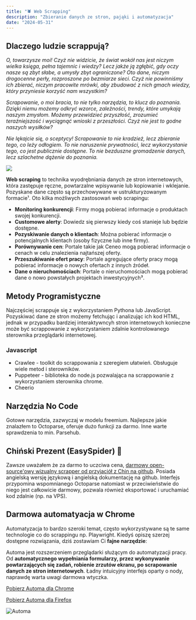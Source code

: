 ```yaml
---
title: "🕷️ Web Scrapping"
description: "Zbieranie danych ze stron, pająki i automatyzacja"
date: "2024-05-31"
---
```

## Dlaczego ludzie scrappują?

*O, towarzysze moi! Czyż nie widzicie, że świat wokół nas jest niczym wielka księga, pełna tajemnic i wiedzy? Lecz jakże ją zgłębić, gdy oczy nasze są zbyt słabe, a umysły zbyt ograniczone? Oto dane, niczym drogocenne perły, rozproszone po bezmiarze sieci. Czyż nie powinniśmy ich zbierać, niczym pracowite mrówki, aby zbudować z nich gmach wiedzy, który przyniesie korzyść nam wszystkim?*

*Scrapowanie, o moi bracia, to nie tylko narzędzia, to klucz do poznania. Dzięki niemu możemy odkryć wzorce, zależności, trendy, które umykają naszym zmysłom. Możemy przewidzieć przyszłość, zrozumieć teraźniejszość i wyciągnąć wnioski z przeszłości. Czyż nie jest to godne naszych wysiłków?*

*Nie lękajcie się, o sceptycy! Scrapowanie to nie kradzież, lecz zbieranie tego, co leży odłogiem. To nie naruszenie prywatności, lecz wykorzystanie tego, co jest publicznie dostępne. To nie bezduszne gromadzenie danych, lecz szlachetne dążenie do poznania.*

![](/fajne-rzeczy/wpisy/scrapping.jpg)

**Web scraping** to technika wyodrębniania danych ze stron internetowych, która zastępuje ręczne, powtarzalne wpisywanie lub kopiowanie i wklejanie. Pozyskane dane często są przechowywane w ustrukturyzowanym formacie¹. Oto kilka możliwych zastosowań web scrapingu:

- **Monitoring konkurencji**: Firmy mogą pobierać informacje o produktach swojej konkurencji.
- **Customowe alerty**: Dowiedz się pierwszy kiedy coś stanieje lub będzie dostępne.
- **Pozyskiwanie danych o klientach**: Można pobierać informacje o potencjalnych klientach (osoby fizyczne lub inne firmy).
- **Porównywanie cen**: Portale takie jak Ceneo mogą pobierać informacje o cenach w celu znalezienia najtańszej oferty.
- **Przeszukiwanie ofert pracy**: Portale agregujące oferty pracy mogą pobierać informacje o nowych ofertach z innych źródeł.
- **Dane o nieruchomościach**: Portale o nieruchomościach mogą pobierać dane o nowo powstałych projektach inwestycyjnych³.

## Metody Programistyczne

Najczęściej scrappuje się z wykorzystaniem Pythona lub JavaScript. Pozyskiwać dane ze stron możemy fetchując i analizując ich kod HTML, jednak w przypadku bardziej interaktywncyh stron internetowych konieczne może być scrappowanie z wykorzystaniem zdalnie kontrolowanego sterownika przeglądarki internetowej.

### Javascript

- Crawlee - toolkit do scrappowania z szeregiem ułatwień. Obsługuje wiele metod i sterowników.
- Puppeteer - biblioteka do node.js pozwalająca na scrappowanie z wykorzystaniem sterownika chrome.
- Cheerio

## Narzędzia No Code

Gotowe narzędzia, zazwyczaj w modelu freemium. Najlepsze jakie znalazłem to Octoparse, oferuje dużo funkcji za darmo. Inne warte sprawdzenia to min. Parsehub.

## Chiński Prezent (EasySpider) 🐉

Zawsze uważałem że za darmo to uczciwa cena, [darmowy open-source'owy wizualny scrapper od przyjaciół z Chin na github](https://github.com/NaiboWang/EasySpider). Posiada angielską wersję językową i angielską dokumentację na github. Interfejs przypomina wspomnianego Octoparse natomiast w przeciwieństwie do niego jest całkowicie darmowy, pozwala również eksportować i uruchamiać kod zdalnie (np. na VPS).

## Darmowa automatyacja w Chrome

Automatyzacja to bardzo szeroki temat, często wykorzystywane są te same technologie co do scrappingu np. Playwright. Kiedyś opiszę szerzej dostępne rozwiązania, dziś zostawiam Ci **fajne narzędzie**:

Automa jest rozszerzeniem przeglądarki służącym do automatyzacji pracy. Od **automatycznego wypełniania formularzy, przez wykonywanie powtarzających się zadań, robienie zrzutów ekranu, po scrapowanie danych ze stron internetowych**. Ładny intuicyjny interfejs oparty o nody, naprawdę warta uwagi darmowa wtyczka.

[Pobierz Automa dla Chrome](https://chromewebstore.google.com/detail/automa/infppggnoaenmfagbfknfkancpbljcca)

[Pobierz Automa dla Firefox](https://addons.mozilla.org/en-US/firefox/addon/automa/)


![Automa](/fajne-rzeczy/wpisy/automa.png)

